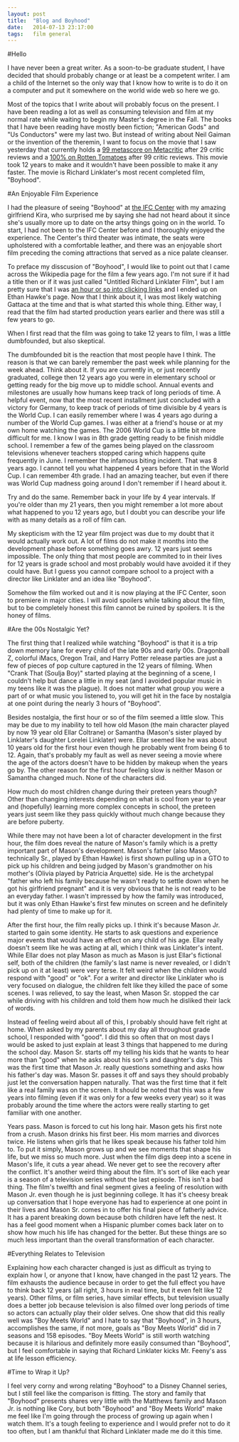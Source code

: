 ```yaml
---
layout:	post
title:	"Blog and Boyhood"
date:	2014-07-13 23:17:00
tags:	film general
---
```



#Hello

I have never been a great writer.  As a soon-to-be graduate student, I have decided that should probably change or at least be a competent writer.  I am a child of the Internet so the only way that I know how to write is to do it on a computer and put it somewhere on the world wide web so here we go.

Most of the topics that I write about will probably focus on the present.  I have been reading a lot as well as consuming television and film at my normal rate while waiting to begin my Master's degree in the Fall.  The books that I have been reading have mostly been fiction; "American Gods" and "Us Conductors" were my last two.  But instead of writing about Neil Gaiman or the invention of the theremin, I want to focus on the movie that I saw yesterday that currently holds a [99 metascore on Metacritic](http://www.metacritic.com/movie/boyhood) after 29 critic reviews and a [100% on Rotten Tomatoes](http://www.rottentomatoes.com/m/boyhood/) after 99 critic reviews.  This movie took 12 years to make and it wouldn't have been possible to make it any faster.  The movie is Richard Linklater's most recent completed film, "Boyhood".

#An Enjoyable Film Experience

I had the pleasure of seeing "Boyhood" at [the IFC Center](http://www.ifccenter.com/) with my amazing girlfriend Kira, who surprised me by saying she had not heard about it since she's usually more up to date on the artsy things going on in the world.  To start, I had not been to the IFC Center before and I thoroughly enjoyed the experience.  The Center's third theater was intimate, the seats were upholstered with a comfortable leather, and there was an enjoyable short film preceding the coming attractions that served as a nice palate cleanser.

To preface my disscusion of "Boyhood", I would like to point out that I came across the Wikipedia page for the film a few years ago.  I'm not sure if it had a title then or if it was just called "Untitled Richard Linklater Film", but I am pretty sure that I was [an hour or so into clicking links](http://xkcd.com/214/) and I ended up on Ethan Hawke's page.  Now that I think about it, I was most likely watching Gattaca at the time and that is what started this whole thing.  Either way, I read that the film had started production years earlier and there was still a few years to go.

When I first read that the film was going to take 12 years to film, I was a little dumbfounded, but also skeptical.  

The dumbfounded bit is the reaction that most people have I think.  The reason is that we can barely remember the past week while planning for the week ahead.  Think about it.  If you are currently in, or just recently graduated, college then 12 years ago you were in elementary school or getting ready for the big move up to middle school.  Annual events and milestones are usually how humans keep track of long periods of time.  A helpful event, now that the most recent installment just concluded with a victory for Germany, to keep track of periods of time divisible by 4 years is the World Cup.  I can easily remember where I was 4 years ago during a number of the World Cup games.  I was either at a friend's house or at my own home watching the games.  The 2006 World Cup is a little bit more difficult for me.  I know I was in 8th grade getting ready to be finish middle school.  I remember a few of the games being played on the classroom televisions whenever teachers stopped caring which happens quite frequently in June.  I remember the infamous biting incident.  That was 8 years ago.  I cannot tell you what happened 4 years before that in the World Cup.  I can remember 4th grade.  I had an amazing teacher, but even if there was World Cup madness going around I don't remember if I heard about it.

Try and do the same.  Remember back in your life by 4 year intervals.  If you're older than my 21 years, then you might remember a lot more about what happened to you 12 years ago, but I doubt you can describe your life with as many details as a roll of film can.

My skepticism with the 12 year film project was due to my doubt that it would actually work out.  A lot of films do not make it months into the development phase before something goes awry.  12 years just seems impossible.  The only thing that most people are commited to in their lives for 12 years is grade school and most probably would have avoided it if they could have.  But I guess you cannot compare school to a project with a director like Linklater and an idea like "Boyhood".

Somehow the film worked out and it is now playing at the IFC Center, soon to premiere in major cities.  I will avoid spoilers while talking about the film, but to be completely honest this film cannot be ruined by spoilers.  It is the honey of films.

#Are the 00s Nostalgic Yet?

The first thing that I realized while watching "Boyhood" is that it is a trip down memory lane for every child of the late 90s and early 00s.  Dragonball Z, colorful iMacs, Oregon Trail, and Harry Potter release parties are just a few of pieces of pop culture captured in the 12 years of filming.  When "Crank That (Soulja Boy)" started playing at the beginning of a scene, I couldn't help but dance a little in my seat (and I avoided popular music in my teens like it was the plague).  It does not matter what group you were a part of or what music you listened to, you will get hit in the face by nostalgia at one point during the nearly 3 hours of "Boyhood".

Besides nostalgia, the first hour or so of the film seemed a little slow.  This may be due to my inability to tell how old Mason (the main character played by now 19 year old Ellar Coltrane) or Samantha (Mason's sister played by Linklater's daughter Lorelei Linklater) were.  Ellar seemed like he was about 10 years old for the first hour even though he probably went from being 6 to 12.  Again, that's probably my fault as well as never seeing a movie where the age of the actors doesn't have to be hidden by makeup when the years go by.  The other reason for the first hour feeling slow is neither Mason or Samantha changed much.  None of the characters did.

How much do most children change during their preteen years though?  Other than changing interests depending on what is cool from year to year and (hopefully) learning more complex concepts in school, the preteen years just seem like they pass quickly without much change because they are before puberty.

While there may not have been a lot of character development in the first hour, the film does reveal the nature of Mason's family which is a pretty important part of Mason's development.  Mason's father (also Mason, technically Sr., played by Ethan Hawke) is first shown pulling up in a GTO to pick up his children and being judged by Mason's grandmother on his mother's (Olivia played by Patricia Arquette) side.  He is the archetypal "father who left his family because he wasn't ready to settle down when he got his girlfriend pregnant" and it is very obvious that he is not ready to be an everyday father.  I wasn't impressed by how the family was introduced, but it was only Ethan Hawke's first few minutes on screen and he definitely had plenty of time to make up for it.

After the first hour, the film really picks up.  I think it's because Mason Jr. started to gain some identity.  He starts to ask questions and experience major events that would have an effect on any child of his age.  Ellar really doesn't seem like he was acting at all, which I think was Linklater's intent.  While Ellar does not play Mason as much as Mason is just Ellar's fictional self, both of the children (the family's last name is never revealed, or I didn't pick up on it at least) were very terse.  It felt weird when the children would respond with "good" or "ok".  For a writer and director like Linklater who is very focused on dialogue, the children felt like they killed the pace of some scenes.  I was relieved, to say the least, when Mason Sr. stopped the car while driving with his children and told them how much he disliked their lack of words.

Instead of feeling weird about all of this, I probably should have felt right at home.  When asked by my parents about my day all throughout grade school, I responded with "good".  I did this so often that on most days I would be asked to just explain at least 3 things that happened to me during the school day.  Mason Sr. starts off my telling his kids that he wants to hear more than "good" when he asks about his son's and daughter's day.  This was the first time that Mason Jr. really questions something and asks how his father's day was.  Mason Sr. passes it off and says they should probably just let the conversation happen naturally.  That was the first time that it felt like a real family was on the screen.  It should be noted that this was a few years into filming (even if it was only for a few weeks every year) so it was probably around the time where the actors were really starting to get familiar with one another.

Years pass.  Mason is forced to cut his long hair.  Mason gets his first note from a crush.  Mason drinks his first beer.  His mom marries and divorces twice.  He listens when girls that he likes speak because his father told him to.  To put it simply, Mason grows up and we see moments that shape his life, but we miss so much more.  Just when the film digs deep into a scene in Mason's life, it cuts a year ahead.  We never get to see the recovery after the conflict.  It's another weird thing about the film.  It's sort of like each year is a season of a television series without the last episode.  This isn't a bad thing.  The film's twelfth and final segment gives a feeling of resolution with Mason Jr. even though he is just beginning college.  It has it's cheesy break up conversation that I hope everyone has had to experience at one point in their lives and Mason Sr. comes in to offer his final piece of fatherly advice.  It has a parent breaking down because both children have left the nest.  It has a feel good moment when a Hispanic plumber comes back later on to show how much his life has changed for the better.  But these things are so much less important than the overall transformation of each character.

#Everything Relates to Television

Explaining how each character changed is just as difficult as trying to explain how I, or anyone that I know, have changed in the past 12 years.  The film exhausts the audience because in order to get the full effect you have to think back 12 years (all right, 3 hours in real time, but it even felt like 12 years).  Other films, or film series, have similar effects, but television usually does a better job because television is also filmed over long periods of time so actors can actually play their older selves.  One show that did this really well was "Boy Meets World" and I hate to say that "Boyhood", in 3 hours, accomplishes the same, if not more, goals as "Boy Meets World" did in 7 seasons and 158 episodes.  "Boy Meets World" is still worth watching because it is hilarious and definitely more easily consumed than "Boyhood", but I feel comfortable in saying that Richard Linklater kicks Mr. Feeny's ass at life lesson efficiency.

#Time to Wrap it Up?

I feel very corny and wrong relating "Boyhood" to a Disney Channel series, but I still feel like the comparison is fitting.  The story and family that "Boyhood" presents shares very little with the Matthews family and Mason Jr. is nothing like Cory, but both "Boyhood" and "Boy Meets World" make me feel like I'm going through the process of growing up again when I watch them.  It's a tough feeling to experience and I would prefer not to do it too often, but I am thankful that Richard Linklater made me do it this time.